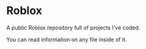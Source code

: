 # Roblox
A public Roblox repository full of projects I've coded.

You can read information on any file inside of it.
